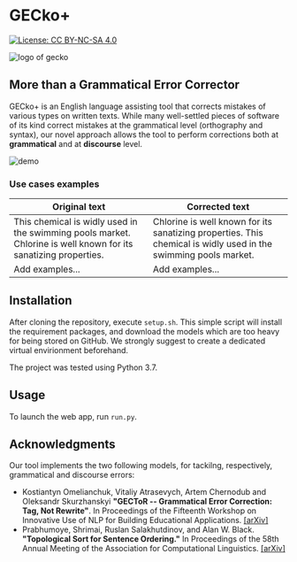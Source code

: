 # GECko+
[![License: CC BY-NC-SA 4.0](https://img.shields.io/badge/License-CC%20BY--NC--SA%204.0-lightgrey.svg)](http://creativecommons.org/licenses/by-nc-sa/4.0/)


![logo of gecko](https://github.com/psawa/gecko-app/blob/master/application/static/img/GECko_logo_small.png)

## More than a Grammatical Error Corrector
GECko+ is an English language assisting tool that corrects mistakes of various types on written texts. 
While many well-settled pieces of software of its kind correct mistakes at the grammatical level (orthography and syntax), our novel approach allows the tool to perform corrections both at **grammatical** and at **discourse** level.
<!--- add demo link when live -->
![demo](https://github.com/psawa/gecko-app/blob/master/application/static/img/demo_screen.png) 

### Use cases examples

<!--- add screenshot (possibly gif of correction) -->
Original text | Corrected text
------------ | -------------
This chemical is widly used in the swimming pools market. Chlorine is well known for its sanatizing properties. | Chlorine is well known for its sanatizing properties. This chemical is widly used in the swimming pools market.
Add examples... | Add examples... 

## Installation
After cloning the repository, execute `setup.sh`. This simple script will install the requirement packages, and download the models which are too heavy for being stored on GitHub. We strongly suggest to create a dedicated virtual envirionment beforehand.

The project was tested using Python 3.7.

## Usage
To launch the web app, run `run.py`.

## Acknowledgments
Our tool implements the two following models, for tackilng, respectively, grammatical and discourse errors:

- Kostiantyn Omelianchuk, Vitaliy Atrasevych, Artem Chernodub and Oleksandr Skurzhanskyi **"GECToR -- Grammatical Error Correction: Tag, Not Rewrite"**. In Proceedings of the Fifteenth Workshop on Innovative Use of NLP for Building Educational Applications. [[arXiv]](https://arxiv.org/abs/2005.12592)
- Prabhumoye, Shrimai, Ruslan Salakhutdinov, and Alan W. Black. **"Topological Sort for Sentence Ordering."** In Proceedings of the 58th Annual Meeting of the Association for Computational Linguistics. [[arXiv]](https://arxiv.org/abs/2005.00432)


